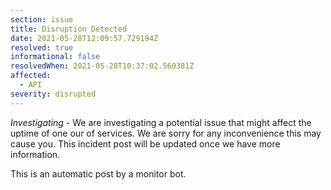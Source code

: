 ```yaml
---
section: issue
title: Disruption Detected
date: 2021-05-28T12:09:57.729194Z
resolved: true
informational: false
resolvedWhen: 2021-05-28T10:37:02.560381Z
affected:
  - API
severity: disrupted
---
```

*Investigating* - We are investigating a potential issue that might affect the uptime of one our of services. We are sorry for any inconvenience this may cause you. This incident post will be updated once we have more information.

This is an automatic post by a monitor bot.
        